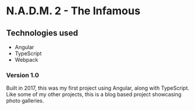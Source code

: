 # N.A.D.M. 2 - The Infamous

## Technologies used
* Angular
* TypeScript
* Webpack

### Version 1.0
Built in 2017, this was my first project using Angular, along with TypeScript.  Like some of my other projects, this is a blog based project showcasing photo galleries.
